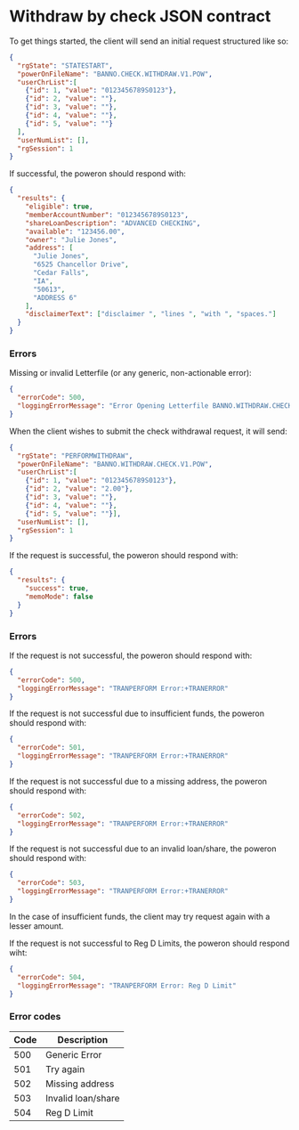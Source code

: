 # Withdraw by check JSON contract

To get things started, the client will send an initial request structured like so:

```json
{
  "rgState": "STATESTART",
  "powerOnFileName": "BANNO.CHECK.WITHDRAW.V1.POW",
  "userChrList":[
    {"id": 1, "value": "0123456789S0123"},
    {"id": 2, "value": ""},
    {"id": 3, "value": ""},
    {"id": 4, "value": ""},
    {"id": 5, "value": ""}
  ],
  "userNumList": [],
  "rgSession": 1
}
```

If successful, the poweron should respond with:

```json
{
  "results": {
    "eligible": true,
    "memberAccountNumber": "0123456789S0123",
    "shareLoanDescription": "ADVANCED CHECKING",
    "available": "123456.00",
    "owner": "Julie Jones",
    "address": [
      "Julie Jones",
      "6525 Chancellor Drive",
      "Cedar Falls",
      "IA",
      "50613",
      "ADDRESS 6"
    ],
    "disclaimerText": ["disclaimer ", "lines ", "with ", "spaces."]
  }
}
```

### Errors

Missing or invalid Letterfile (or any generic, non-actionable error):

```json
{
  "errorCode": 500,
  "loggingErrorMessage": "Error Opening Letterfile BANNO.WITHDRAW.CHECK.V1.CFG: No such file or directory"
}
```

When the client wishes to submit the check withdrawal request, it will send:

```json
{
  "rgState": "PERFORMWITHDRAW",
  "powerOnFileName": "BANNO.WITHDRAW.CHECK.V1.POW",
  "userChrList":[
    {"id": 1, "value": "0123456789S0123"},
    {"id": 2, "value": "2.00"},
    {"id": 3, "value": ""},
    {"id": 4, "value": ""},
    {"id": 5, "value": ""}],
  "userNumList": [],
  "rgSession": 1
}
```

If the request is successful, the poweron should respond with:

```json
{
  "results": {
    "success": true,
    "memoMode": false
  }
}
```

### Errors
If the request is not successful, the poweron should respond with:

```json
{
  "errorCode": 500,
  "loggingErrorMessage": "TRANPERFORM Error:+TRANERROR"
}
```

If the request is not successful due to insufficient funds, the poweron should respond with:

```json
{
  "errorCode": 501,
  "loggingErrorMessage": "TRANPERFORM Error:+TRANERROR"
}
```

If the request is not successful due to a missing address, the poweron should respond with:

```json
{
  "errorCode": 502,
  "loggingErrorMessage": "TRANPERFORM Error:+TRANERROR"
}
```

If the request is not successful due to an invalid loan/share, the poweron should respond with:

```json
{
  "errorCode": 503,
  "loggingErrorMessage": "TRANPERFORM Error:+TRANERROR"
}
```

In the case of insufficient funds, the client may try request again with a lesser amount.

If the request is not successful to Reg D Limits, the poweron should respond wiht:
```json
{
  "errorCode": 504,
  "loggingErrorMessage": "TRANPERFORM Error: Reg D Limit"
}
```

### Error codes
| Code   | Description         |
|--------|---------------------|
| 500    | Generic Error       |
| 501    | Try again           |
| 502    | Missing address     |
| 503    | Invalid loan/share  |
| 504    | Reg D Limit         |
